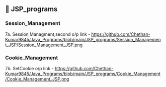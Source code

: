 ## 📂 JSP_programs 
### Session_Management
  7a. Session Managment,second o/p link - https://github.com/Chethan-Kumar9845/Java_Programs/blob/main/JSP_programs/Session_Management_JSP/Session_Management_JSP.png
  
  ### Cookie_Management
  7b. SetCookie o/p link - https://github.com/Chethan-Kumar9845/Java_Programs/blob/main/JSP_programs/Cookie_Management/Cookie_Management_JSP.png
